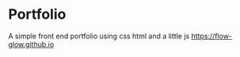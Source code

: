 # Portfolio 

A simple front end portfolio using css html and a little js
https://flow-glow.github.io
